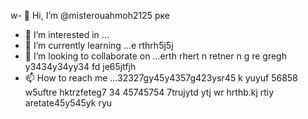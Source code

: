w- 👋 Hi, I’m @misterouahmoh2125 рке
- 👀 I’m interested in ...
- 🌱 I’m currently learning ...e rthrh5j5j
- 💞️ I’m looking to collaborate on ...erth rhert n retner n g re gregh y3434y34yy34  fd je65jtfjh
- 📫 How to reach me ...32327gy45y4357g423ysr45 k yuyuf 56858 w5uftre hktrzfeteg7 34 45745754 7trujytd ytj
wr hrthb.kj rtiy aretate45y545yk ryu
<!---tsu rtu ty ty
misterouahmoh2125/misterouahmoh2125 is a ✨ special ✨ repository because its `README.md` y 5y5y(this file) appears on your GitHub profile.
You can click the Preview link to take a look at your changes.
--->
